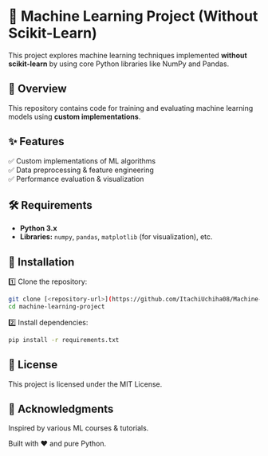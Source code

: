 # 🚀 Machine Learning Project (Without Scikit-Learn)  

This project explores machine learning techniques implemented **without scikit-learn** by using core Python libraries like NumPy and Pandas.  

## 📌 Overview  

This repository contains code for training and evaluating machine learning models using **custom implementations**.  

## ✨ Features  

✅ Custom implementations of ML algorithms  
✅ Data preprocessing & feature engineering  
✅ Performance evaluation & visualization  

## 🛠️ Requirements  

- **Python 3.x**  
- **Libraries:** `numpy`, `pandas`, `matplotlib` (for visualization), etc.  

## 🔧 Installation  

1️⃣ Clone the repository:  
```bash
git clone [<repository-url>](https://github.com/ItachiUchiha08/Machine-Learning-without-scikit-learn.git)
cd machine-learning-project
```

2️⃣ Install dependencies:
```bash
pip install -r requirements.txt
```

## 📜 License
This project is licensed under the MIT License.

## 🎉 Acknowledgments
Inspired by various ML courses & tutorials.

Built with ❤️ and pure Python.
